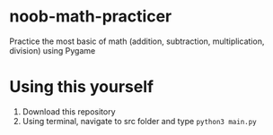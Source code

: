 # noob-math-practicer
Practice the most basic of math (addition, subtraction, multiplication, division) using Pygame

# Using this yourself
1. Download this repository
2. Using terminal, navigate to src folder and type `python3 main.py`
